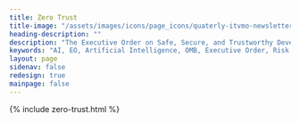 ```yaml
---
title: Zero Trust
title-image: "/assets/images/icons/page_icons/quaterly-itvmo-newsletter.svg"
heading-description: ""
description: "The Executive Order on Safe, Secure, and Trustworthy Development and Use of Artificial Intelligence (AI) sets in motion a wave of agency activity across the federal government. This impacts various agencies in specific ways, influencing their approach to AI development, use, and regulation. The Office of Management and Budget (OMB) plays a crucial role in the execution of the Executive Order through its coordinating, standard-setting, and oversight functions, and working with the ITVMO has outlined key components here."
keywords: "AI, EO, Artificial Intelligence, OMB, Executive Order, Risk Management, Oversight, Safe, Secure, Trustworthy"
layout: page
sidenav: false
redesign: true
mainpage: false
---
```

{% include zero-trust.html %}